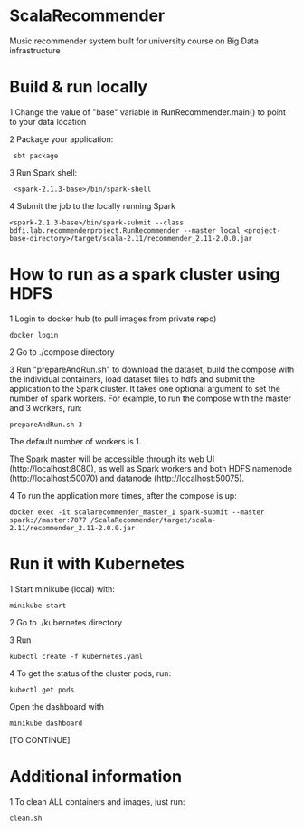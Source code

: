 # ScalaRecommender
Music recommender system built for university course on Big Data infrastructure

# Build & run locally
1 Change the value of "base" variable in RunRecommender.main() to point to your data location

2 Package your application:
```
 sbt package
```
3 Run Spark shell:
```
 <spark-2.1.3-base>/bin/spark-shell 
```
4 Submit the job to the locally running Spark
```
<spark-2.1.3-base>/bin/spark-submit --class bdfi.lab.recommenderproject.RunRecommender --master local <project-base-directory>/target/scala-2.11/recommender_2.11-2.0.0.jar
```

# How to run as a spark cluster using HDFS

1 Login to docker hub (to pull images from private repo)
```
docker login
```

2 Go to ./compose directory

3 Run "prepareAndRun.sh" to download the dataset, build the compose with the individual containers, load dataset files to hdfs and submit the application to the Spark cluster. It takes one optional argument to set the number of spark workers. For example, to run the compose with the master and 3 workers, run:
```
prepareAndRun.sh 3
```
The default number of workers is 1.

The Spark master will be accessible through its web UI (http://localhost:8080), as well as Spark workers and both HDFS namenode (http://localhost:50070) and datanode (http://localhost:50075).

4 To run the application more times, after the compose is up:
```
docker exec -it scalarecommender_master_1 spark-submit --master spark://master:7077 /ScalaRecommender/target/scala-2.11/recommender_2.11-2.0.0.jar
```

# Run it with Kubernetes

1 Start minikube (local) with:
```
minikube start
```

2 Go to ./kubernetes directory

3 Run
```
kubectl create -f kubernetes.yaml
```

4 To get the status of the cluster pods, run:
```
kubectl get pods
```
  Open the dashboard with
```
minikube dashboard
```



[TO CONTINUE]


# Additional information

1 To clean ALL containers and images, just run:
```
clean.sh
```
